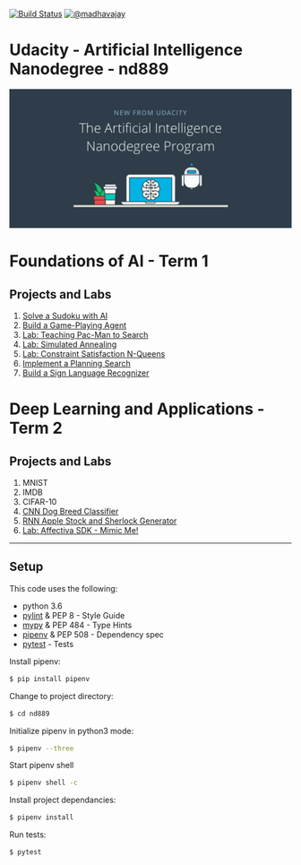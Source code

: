 [![Build Status](https://travis-ci.org/madhavajay/nd889.svg?branch=master)](https://travis-ci.org/madhavajay/nd889)
[![@madhavajay](https://img.shields.io/badge/twitter-@madhavajay-blue.svg?style=flat)](http://twitter.com/madhavajay)

# Udacity - Artificial Intelligence Nanodegree - nd889

![AIND](img/udacity_AIND.png)

# Foundations of AI - Term 1
## Projects and Labs

1. [Solve a Sudoku with AI](1_foundations/1_sudoku/)
2. [Build a Game-Playing Agent](1_foundations/2_isolation/)
3. [Lab: Teaching Pac-Man to Search](1_foundations/3_pacman/)
4. [Lab: Simulated Annealing](1_foundations/4_simulated_annealing/)
5. [Lab: Constraint Satisfaction N-Queens](1_foundations/5_nqueens/)
6. [Implement a Planning Search](1_foundations/6_planning/)
7. [Build a Sign Language Recognizer](1_foundations/7_recognizer/)

# Deep Learning and Applications - Term 2
## Projects and Labs
1. MNIST
2. IMDB
3. CIFAR-10
4. [CNN Dog Breed Classifier](2_deep_learning/4_dog_breed_classifier/)
5. [RNN Apple Stock and Sherlock Generator](2_deep_learning/5_rnn_stock_sherlock/)
6. [Lab: Affectiva SDK - Mimic Me!](2_deep_learning/6_cv_mimic_me/)

---

## Setup
This code uses the following:
- python 3.6
- [pylint](http://www.pylint.org) &amp; PEP 8 - Style Guide
- [mypy](http://mypy-lang.org) &amp; PEP 484 - Type Hints
- [pipenv](http://pipenv.org) &amp; PEP 508 - Dependency spec
- [pytest](http://pytest.org) - Tests

Install pipenv:
```bash
$ pip install pipenv
```

Change to project directory:
```bash
$ cd nd889
```

Initialize pipenv in python3 mode:
```bash
$ pipenv --three
```

Start pipenv shell
```bash
$ pipenv shell -c
```

Install project dependancies:
```bash
$ pipenv install
```

Run tests:
```bash
$ pytest
```
